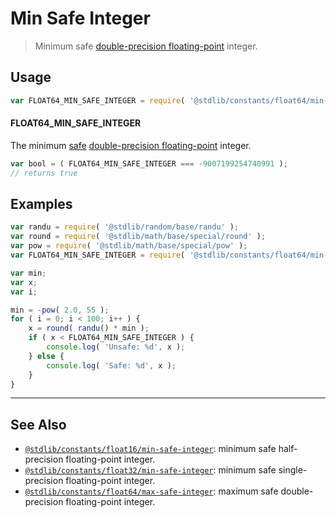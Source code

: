<!--

@license Apache-2.0

Copyright (c) 2018 The Stdlib Authors.

Licensed under the Apache License, Version 2.0 (the "License");
you may not use this file except in compliance with the License.
You may obtain a copy of the License at

   http://www.apache.org/licenses/LICENSE-2.0

Unless required by applicable law or agreed to in writing, software
distributed under the License is distributed on an "AS IS" BASIS,
WITHOUT WARRANTIES OR CONDITIONS OF ANY KIND, either express or implied.
See the License for the specific language governing permissions and
limitations under the License.

-->

# Min Safe Integer

> Minimum safe [double-precision floating-point][ieee754] integer.

<section class="usage">

## Usage

```javascript
var FLOAT64_MIN_SAFE_INTEGER = require( '@stdlib/constants/float64/min-safe-integer' );
```

#### FLOAT64_MIN_SAFE_INTEGER

The minimum [safe][safe-integers] [double-precision floating-point][ieee754] integer.

```javascript
var bool = ( FLOAT64_MIN_SAFE_INTEGER === -9007199254740991 );
// returns true
```

</section>

<!-- /.usage -->

<section class="examples">

## Examples

<!-- eslint no-undef: "error" -->

```javascript
var randu = require( '@stdlib/random/base/randu' );
var round = require( '@stdlib/math/base/special/round' );
var pow = require( '@stdlib/math/base/special/pow' );
var FLOAT64_MIN_SAFE_INTEGER = require( '@stdlib/constants/float64/min-safe-integer' );

var min;
var x;
var i;

min = -pow( 2.0, 55 );
for ( i = 0; i < 100; i++ ) {
    x = round( randu() * min );
    if ( x < FLOAT64_MIN_SAFE_INTEGER ) {
        console.log( 'Unsafe: %d', x );
    } else {
        console.log( 'Safe: %d', x );
    }
}
```

</section>

<!-- /.examples -->

<!-- Section for related `stdlib` packages. Do not manually edit this section, as it is automatically populated. -->

<section class="related">

* * *

## See Also

-   <span class="package-name">[`@stdlib/constants/float16/min-safe-integer`][@stdlib/constants/float16/min-safe-integer]</span><span class="delimiter">: </span><span class="description">minimum safe half-precision floating-point integer.</span>
-   <span class="package-name">[`@stdlib/constants/float32/min-safe-integer`][@stdlib/constants/float32/min-safe-integer]</span><span class="delimiter">: </span><span class="description">minimum safe single-precision floating-point integer.</span>
-   <span class="package-name">[`@stdlib/constants/float64/max-safe-integer`][@stdlib/constants/float64/max-safe-integer]</span><span class="delimiter">: </span><span class="description">maximum safe double-precision floating-point integer.</span>

</section>

<!-- /.related -->

<!-- Section for all links. Make sure to keep an empty line after the `section` element and another before the `/section` close. -->

<section class="links">

[safe-integers]: http://www.2ality.com/2013/10/safe-integers.html

[ieee754]: https://en.wikipedia.org/wiki/IEEE_754-1985

<!-- <related-links> -->

[@stdlib/constants/float16/min-safe-integer]: https://github.com/stdlib-js/stdlib/tree/develop/lib/node_modules/%40stdlib/constants/float16/min-safe-integer

[@stdlib/constants/float32/min-safe-integer]: https://github.com/stdlib-js/stdlib/tree/develop/lib/node_modules/%40stdlib/constants/float32/min-safe-integer

[@stdlib/constants/float64/max-safe-integer]: https://github.com/stdlib-js/stdlib/tree/develop/lib/node_modules/%40stdlib/constants/float64/max-safe-integer

<!-- </related-links> -->

</section>

<!-- /.links -->
